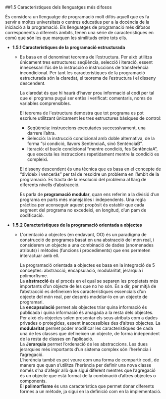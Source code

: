 ##1.5 Característiques dels llenguatges més difosos

És considera un llenguatge de programació molt difós aquell que es fa servir a moltes universitats o centres educatius per 
a la docència de la iniciació a la programació. Els llenguatges de programació més difosos corresponents a diferents àmbits,
tenen una sèrie de característiques en comú que són les que marquen les similituds entre tots ells.

* **1.5.1 Característiques de la programació estructurada**
   * Es basa en el denominat teorema de l’estructura. Per això utilitza únicament tres estructures: seqüència, selecció i 
   iteració, essent innecessari l’ús de la instrucció o instruccions de transferència incondicional. Per tant les característiques
   de la programació estructurada són la claredat, el teorema de l’estructura i el disseny descendent.
   
        La claredat és que hi haurà d’haver prou informació al codi per tal que el programa pugui ser entès i verificat: comentaris, 
        noms de variables comprensibles.
   
        El teorema de l'estructura demostra que tot programa es pot escriure utilitzant únicament les tres estructures bàsiques
        de control:
        * Seqüència: instruccions executades successivament, una darrere l’altra.
        * Selecció: la instrucció condicional amb doble alternativa, de la forma “si condició, llavors SentènciaA, 
          sinó SentènciaB”.
        * Iteració: el bucle condicional “mentre condició, fes SentènciaA”, que executa les instruccions repetidament 
          mentre la condició es compleixi.
          
        El disseny descendent és una tècnica que es basa en el concepte de “divideix i venceràs” per tal de resoldre un problema 
        en l’àmbit de la programació. Es tracta de la resolució del problema al llarg de diferents nivells d’abstracció.
        
        Es parla de **programació modular**, quan ens referim a la divisió d’un programa en parts més manejables i independents.
        Una regla pràctica per aconseguir aquest propòsit és establir que cada segment del programa no excedeixi, 
        en longitud, d’un pam de codificació.
* **1.5.2 Característiques de la programació orientada a objectes**
   * L'orientació a objectes (en endavant, OO) és un paradigma de construcció de programes basat en una abstracció del món real,
   i considerem un objecte a una combinació de dades (anomenades atributs) i mètodes (funcions i procediments) que ens permeten 
   interactuar amb ell.
   
       La programació orientada a objectes es basa en la integració de 5 conceptes: abstracció, encapsulació, modularitat, 
       jerarquia i polimorfisme.  
       La **abstracció** és el procés en el qual se separen les propietats més importants d’un objecte de les que no ho són. 
       És a dir, per mitjà de l’abstracció es defineixen les característiques essencials d’un objecte del món real, 
       per després modelar-lo en un objecte de programari.  
       La **encapsulació** permet als objectes triar quina informació és publicada i quina informació és amagada a la resta
       dels objectes. Per això els objectes solen presentar els seus atributs com a dades privades o protegides, essent 
       inaccessibles des d’altres objectes.
       La **modularitat** permet poder modificar les característiques de cada una de les classes que defineixen un objecte, 
       de forma independent de la resta de classes en l’aplicació.  
       La **Jerarquia** permet l’ordenació de les abstraccions. Les dues jerarquies més importants d’un sistema complex són 
       l’herència i l’agregació.  
       L’herència també es pot veure com una forma de compartir codi, de manera que quan s’utilitza l’herència per definir 
       una nova classe només s’ha d’afegir allò que sigui diferent mentres que l’agregació és un objecte que està format de
       la combinació d’altres objectes o components.  
       El **polimorfisme** és una característica que permet donar diferents formes a un mètode, ja sigui en la definició 
       com en la implementació.
